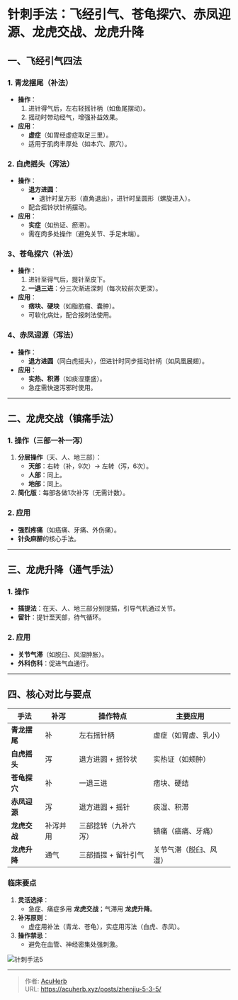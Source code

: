 # 针刺手法：飞经引气、苍龟探穴、赤凤迎源、龙虎交战、龙虎升降


## **一、飞经引气四法**
### **1. 青龙摆尾（补法）**
- **操作**：  
  1. 进针得气后，左右轻摇针柄（如鱼尾摆动）。  
  2. 摇动时带动经气，增强补益效果。  
- **应用**：  
  - **虚症**（如胃经虚症取足三里）。  
  - 适用于肌肉丰厚处（如本穴、原穴）。  

### **2. 白虎摇头（泻法）**
- **操作**：  
  - **退方进圆**：  
    - 退针时呈方形（直角退出），进针时呈圆形（螺旋进入）。  
  - 配合摇铃状针柄摆动。  
- **应用**：  
  - **实症**（如热证、瘀滞）。  
  - 需在肉多处操作（避免关节、手足末端）。  

### **3、苍龟探穴（补法）**
- **操作**：  
  1. 进针至得气后，提针至皮下。  
  2. **一退三进**：分三次渐进深刺（每次较前次更深）。  
- **应用**：  
  - **痞块、硬块**（如脂肪瘤、囊肿）。  
  - 可软化病灶，配合报刺法使用。  

### **4、赤凤迎源（泻法）**
- **操作**：  
  - **退方进圆**（同白虎摇头），但进针时同步摇动针柄（如凤凰展翅）。  
- **应用**：  
  - **实热、积滞**（如痰湿壅盛）。  
  - 急症需快速泻邪时使用。  

---

## **二、龙虎交战（镇痛手法）**
### **1. 操作（三部一补一泻）**  
1. **分层操作**（天、人、地三部）：  
   - **天部**：右转（补，9次）→ 左转（泻，6次）。  
   - **人部**：同上。  
   - **地部**：同上。  
2. **简化版**：每部各做1次补泻（无需计数）。  

### **2. 应用**  
- **强烈疼痛**（如癌痛、牙痛、外伤痛）。  
- **针灸麻醉**的核心手法。  

---

## **三、龙虎升降（通气手法）**
### **1. 操作**  
- **插提法**：在天、人、地三部分别提插，引导气机通过关节。  
- **留针**：提针至天部，待气循环。  

### **2. 应用**  
- **关节气滞**（如脱臼、风湿肿胀）。  
- **外科伤科**：促进气血通行。  

---

## **四、核心对比与要点**
| **手法**       | **补泻** | **操作特点**                | **主要应用**              |  
|----------------|----------|-----------------------------|--------------------------|  
| **青龙摆尾**   | 补       | 左右摇针柄                  | 虚症（如胃虚、乳小）    |  
| **白虎摇头**   | 泻       | 退方进圆 + 摇铃状           | 实热证（如颊肿）        |  
| **苍龟探穴**   | 补       | 一退三进                    | 痞块、硬结              |  
| **赤凤迎源**   | 泻       | 退方进圆 + 摇针             | 痰湿、积滞              |  
| **龙虎交战**   | 补泻并用 | 三部捻转（九补六泻）        | 镇痛（癌痛、牙痛）      |  
| **龙虎升降**   | 通气     | 三部插提 + 留针引气         | 关节气滞（脱臼、风湿）  |  

### **临床要点**  
1. **灵活选择**：  
   - 急症、痛症多用 **龙虎交战**；气滞用 **龙虎升降**。  
2. **补泻原则**：  
   - 虚症用补法（青龙、苍龟），实症用泻法（白虎、赤凤）。  
3. **操作禁忌**：  
   - 避免在血管、神经密集处强刺激。  

![针刺手法5](http://img.xingtan.one/i/2025/07/18/687a44eda2104.webp)

---

> 作者: [AcuHerb](https://acuherb.xyz)  
> URL: https://acuherb.xyz/posts/zhenjiu-5-3-5/  

